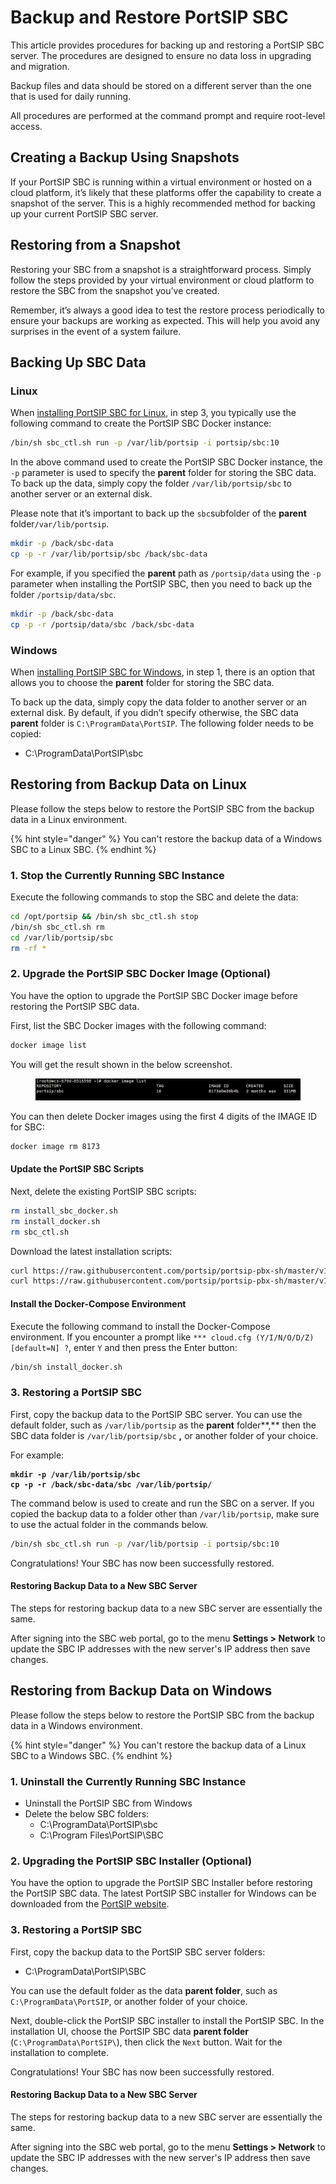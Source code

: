 # Backup and Restore PortSIP SBC

This article provides procedures for backing up and restoring a PortSIP SBC server. The procedures are designed to ensure no data loss in upgrading and migration.

Backup files and data should be stored on a different server than the one that is used for daily running.

All procedures are performed at the command prompt and require root-level access.

## **Creating a Backup Using Snapshots**

If your PortSIP SBC is running within a virtual environment or hosted on a cloud platform, it’s likely that these platforms offer the capability to create a snapshot of the server. This is a highly recommended method for backing up your current PortSIP SBC server.

## **Restoring from a Snapshot**

Restoring your SBC from a snapshot is a straightforward process. Simply follow the steps provided by your virtual environment or cloud platform to restore the SBC from the snapshot you’ve created.

Remember, it’s always a good idea to test the restore process periodically to ensure your backups are working as expected. This will help you avoid any surprises in the event of a system failure.

## **Backing Up SBC  Data**

### **Linux**&#x20;

When [installing PortSIP SBC for Linux](../portsip-sbc-administration-guide/1-installation-of-the-portsip-sbc.md#step-3-create-and-run-the-portsip-sbc-docker-container-instance), in step 3, you typically use the following command to create the PortSIP SBC Docker instance:

```bash
/bin/sh sbc_ctl.sh run -p /var/lib/portsip -i portsip/sbc:10
```

In the above command used to create the PortSIP SBC Docker instance, the `-p` parameter is used to specify the **parent** folder for storing the SBC data. To back up the data, simply copy the folder `/var/lib/portsip/sbc` to another server or an external disk.

Please note that it’s important to back up the `sbc`subfolder of the **parent** folder`/var/lib/portsip`.

```sh
mkdir -p /back/sbc-data
cp -p -r /var/lib/portsip/sbc /back/sbc-data
```

For example, if you specified the **parent**  path as `/portsip/data` using the `-p` parameter when installing the PortSIP SBC, then you need to back up the folder `/portsip/data/sbc`.

```sh
mkdir -p /back/sbc-data
cp -p -r /portsip/data/sbc /back/sbc-data
```

### **Windows**&#x20;

When [installing PortSIP SBC for Windows](../portsip-sbc-administration-guide/1-installation-of-the-portsip-sbc.md#step-1-installing-a-fresh-portsip-sbc-for-windows), in step 1, there is an option that allows you to choose the **parent** folder for storing the SBC data.&#x20;

To back up the data, simply copy the data folder to another server or an external disk. By default, if you didn’t specify otherwise, the SBC data **parent** folder is `C:\ProgramData\PortSIP`. The following folder needs to be copied:

* C:\ProgramData\PortSIP\sbc

## **Restoring from Backup Data on Linux**

Please follow the steps below to restore the PortSIP SBC from the backup data in a Linux environment.

{% hint style="danger" %}
You can't restore the backup data of a Windows SBC to a Linux SBC.
{% endhint %}

### **1. Stop the Currently Running SBC Instance**

Execute the following commands to stop the SBC and delete the data:

```bash
cd /opt/portsip && /bin/sh sbc_ctl.sh stop
/bin/sh sbc_ctl.sh rm
cd /var/lib/portsip/sbc
rm -rf *
```

### **2. Upgrade the PortSIP SBC Docker Image (Optional)**

You have the option to upgrade the PortSIP SBC Docker image before restoring the PortSIP SBC data.

First, list the SBC Docker images with the following command:

```bash
docker image list
```

You will get the result shown in the below screenshot.

<figure><img src="../.gitbook/assets/sbc_image.png" alt=""><figcaption></figcaption></figure>

You can then delete Docker images using the first 4 digits of the IMAGE ID for SBC:

```bash
docker image rm 8173 
```

#### **Update the PortSIP SBC Scripts**

Next, delete the existing PortSIP SBC scripts:

```bash
rm install_sbc_docker.sh
rm install_docker.sh
rm sbc_ctl.sh
```

Download the latest installation scripts:

```bash
curl https://raw.githubusercontent.com/portsip/portsip-pbx-sh/master/v16.x/new/install_docker.sh -o install_docker.sh
curl https://raw.githubusercontent.com/portsip/portsip-pbx-sh/master/v16.x/new/sbc_ctl.sh -o sbc_ctl.sh
```

#### **Install the Docker-Compose Environment**

Execute the following command to install the Docker-Compose environment. If you encounter a prompt like `*** cloud.cfg (Y/I/N/O/D/Z) [default=N] ?`, enter `Y` and then press the Enter button:

```bash
/bin/sh install_docker.sh
```

### **3. Restoring a PortSIP SBC**

First, copy the backup data to the PortSIP SBC server. You can use the default folder, such as `/var/lib/portsip` as the **parent** folder**,** then the SBC data folder is  `/var/lib/portsip/sbc`  **,** or another folder of your choice.

For example:

<pre class="language-sh"><code class="lang-sh"><strong>mkdir -p /var/lib/portsip/sbc
</strong><strong>cp -p -r /back/sbc-data/sbc /var/lib/portsip/
</strong></code></pre>

The command below is used to create and run the SBC on a server. If you copied the backup data to a folder other than `/var/lib/portsip`, make sure to use the actual folder in the commands below.

```sh
/bin/sh sbc_ctl.sh run -p /var/lib/portsip -i portsip/sbc:10
```

Congratulations! Your SBC has now been successfully restored.

#### **Restoring Backup Data to a New SBC Server**

The steps for restoring backup data to a new SBC server are essentially the same.&#x20;

After signing into the SBC web portal, go to the menu **Settings > Network** to update the SBC IP addresses with the new server's IP address then save changes.

## **Restoring from Backup Data on Windows**

Please follow the steps below to restore the PortSIP SBC from the backup data in a Windows environment.

{% hint style="danger" %}
You can't restore the backup data of a Linux SBC to a Windows SBC.
{% endhint %}

### **1. Uninstall the Currently Running SBC Instance**

* Uninstall the PortSIP SBC from Windows
* Delete the below SBC folders:
  * C:\ProgramData\PortSIP\sbc
  * C:\Program Files\PortSIP\SBC

### **2. Upgrading the PortSIP SBC Installer (Optional)**

You have the option to upgrade the PortSIP SBC Installer before restoring the PortSIP SBC data. The latest PortSIP SBC installer for Windows can be downloaded from the [PortSIP website](https://www.portsip.com/download-portsip-sbc/).

### **3. Restoring a PortSIP SBC**

First, copy the backup data to the PortSIP SBC server folders:

* C:\ProgramData\PortSIP\SBC

You can use the default folder as the data **parent folder**, such as `C:\ProgramData\PortSIP`, or another folder of your choice.

Next, double-click the PortSIP SBC installer to install the PortSIP SBC. In the installation UI, choose the PortSIP SBC data **parent folder** (`C:\ProgramData\PortSIP\`), then click the `Next` button. Wait for the installation to complete.&#x20;

Congratulations! Your SBC has now been successfully restored.

#### **Restoring Backup Data to a New SBC Server**

The steps for restoring backup data to a new SBC server are essentially the same.&#x20;

After signing into the SBC web portal, go to the menu **Settings > Network** to update the SBC IP addresses with the new server's IP address then save changes.

